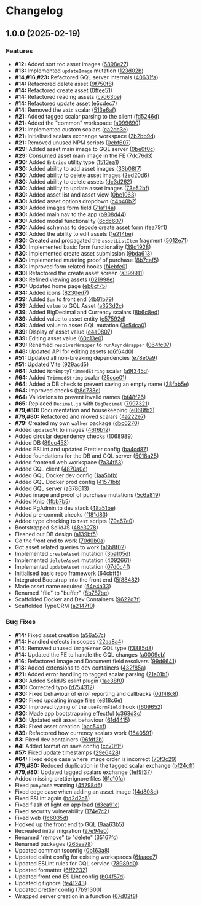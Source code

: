 # Changelog

## 1.0.0 (2025-02-19)


### Features

* **#12:** Added sort too asset images ([6898e27](https://github.com/jens1101/asset-register/commit/6898e27952f8a7a1320520de4128784d3f3656b5))
* **#13:** Implemented `updateImage` mutation ([123d02b](https://github.com/jens1101/asset-register/commit/123d02b98a576a0e46b5f8deda3d815bbcbad38d))
* **#14,#16,#23:** Refactored GQL server internals ([40631fa](https://github.com/jens1101/asset-register/commit/40631fa1a52bcabca25b71d246315cd550ae0e61))
* **#14:** Refacrored delete asset ([9f750f8](https://github.com/jens1101/asset-register/commit/9f750f885f7eaab52be6dea4a37b43e01574bbcc))
* **#14:** Refactored create asset ([0ffee51](https://github.com/jens1101/asset-register/commit/0ffee51af5b6b03a6a89aafa080cb27df0fc72a1))
* **#14:** Refactored reading assets ([c7d63be](https://github.com/jens1101/asset-register/commit/c7d63be3747f6f4c0a81ccdae8f23b2e722da5c4))
* **#14:** Refactored update asset ([e5cdec7](https://github.com/jens1101/asset-register/commit/e5cdec706222375e05bb0578008307dc7d25c04c))
* **#14:** Removed the `Void` scalar ([513e6af](https://github.com/jens1101/asset-register/commit/513e6af855c382fa6f0f0bdcd38d93bd9ccd1e3d))
* **#21:** Added tagged scalar parsing to the client ([fd5246d](https://github.com/jens1101/asset-register/commit/fd5246dd4cbd353d8b6e6175410d3e325ecda607))
* **#21:** Added the "common" workspace ([a099690](https://github.com/jens1101/asset-register/commit/a099690e48ab82e24ba83529fb1f3e82d91700b1))
* **#21:** Implemented custom scalars ([ca2dc3e](https://github.com/jens1101/asset-register/commit/ca2dc3e1935d2e86680fed88c0f5c80e3acfa610))
* **#21:** Initialised scalars exchange workspace ([2b2bb9d](https://github.com/jens1101/asset-register/commit/2b2bb9da8351635053707380ecb357a0ed31ed1f))
* **#21:** Removed unused NPM scripts ([0ebf607](https://github.com/jens1101/asset-register/commit/0ebf607de828f7f7072258a49ad923ed149bd026))
* **#29:** Added asset main image to GQL server ([0be0f0c](https://github.com/jens1101/asset-register/commit/0be0f0c70b5eb343cb1088e0deba71b75436850e))
* **#29:** Consumed asset main image in the FE ([7dc76d3](https://github.com/jens1101/asset-register/commit/7dc76d3e0644517bfddaa57e9b3eb61906551fc3))
* **#30:** Added `Entries` utility type ([1513ea1](https://github.com/jens1101/asset-register/commit/1513ea1919c2f3874b9e4249aac023857a5092a1))
* **#30:** Added ability to add asset images ([33b08f7](https://github.com/jens1101/asset-register/commit/33b08f7675ea1fd252573bfbbaaf10364ae45249))
* **#30:** Added ability to delete asset images ([2ed20d6](https://github.com/jens1101/asset-register/commit/2ed20d62bfa6b81a0d4d7d9554f575cde376c8f4))
* **#30:** Added ability to delete assets ([dc3d262](https://github.com/jens1101/asset-register/commit/dc3d262ea3d833aa8fb28744e44118df7c47d57c))
* **#30:** Added ability to update asset images ([73e52bf](https://github.com/jens1101/asset-register/commit/73e52bfdad295ecc6a6cc6c56f9ac48bd08453ea))
* **#30:** Added asset list and asset view ([0be1063](https://github.com/jens1101/asset-register/commit/0be1063eba0985483d1d4548e2786552b05f2a6b))
* **#30:** Added asset options dropdown ([c4b40b2](https://github.com/jens1101/asset-register/commit/c4b40b23887ca8083b60a21b5af20dd99955a4dd))
* **#30:** Added images form field ([71af14a](https://github.com/jens1101/asset-register/commit/71af14ad63bff459351ff8fdbd18dff9366fd100))
* **#30:** Added main nav to the app ([b908d44](https://github.com/jens1101/asset-register/commit/b908d44ffbb250cff90a393836d41ee5ecfc94c5))
* **#30:** Added modal functionality ([6cdc607](https://github.com/jens1101/asset-register/commit/6cdc607e49d43c7dd4f7c6c357349c8e2e743c0e))
* **#30:** Added schemas to decode create asset form ([fea79f1](https://github.com/jens1101/asset-register/commit/fea79f155fd36917bc0963ecb8fc121d201a1de6))
* **#30:** Added the ability to edit assets ([1e214be](https://github.com/jens1101/asset-register/commit/1e214be4ad315fb15e62f640df5020c769093c5f))
* **#30:** Created and propagated the `assetListItem` fragment ([5012e71](https://github.com/jens1101/asset-register/commit/5012e715f1063299ffcf656a815c2a51a665e519))
* **#30:** Implemented basic form functionality ([39d1928](https://github.com/jens1101/asset-register/commit/39d1928fdf826a97ddfc7abf6d326aef5e8dfec9))
* **#30:** Implemented create asset submission ([9bda613](https://github.com/jens1101/asset-register/commit/9bda613edbc3875d3d95e231b167e05df72196ea))
* **#30:** Implemented mutating proof of purchase ([8b7caf5](https://github.com/jens1101/asset-register/commit/8b7caf5414301ebc3886864c924c03cf5ef6567c))
* **#30:** Improved form related hooks ([f4ebfe0](https://github.com/jens1101/asset-register/commit/f4ebfe043f9f72c0e3e25dd6e87b6e3df332ef8f))
* **#30:** Refactored the create asset screen ([a399911](https://github.com/jens1101/asset-register/commit/a39991163512c66c1f760853426cf9b50bba4422))
* **#30:** Refined viewing assets ([021998e](https://github.com/jens1101/asset-register/commit/021998e330d3c5554637062382380a54cb5ececc))
* **#30:** Updated home page ([eb6cf75](https://github.com/jens1101/asset-register/commit/eb6cf757706292d20f65d4c52fd0025a049aa9ef))
* **#34:** Added icons ([8230ed7](https://github.com/jens1101/asset-register/commit/8230ed7b3df9f3b97bdf0a3e7231d5f069422ddf))
* **#39:** Added `Sum` to front end ([4b91b79](https://github.com/jens1101/asset-register/commit/4b91b79b6068b243a72d65827cc08caadb3bebcc))
* **#39:** Added `value` to GQL Asset ([a323d2c](https://github.com/jens1101/asset-register/commit/a323d2c997bf6f19b4f9f3f053cf2741422eab4e))
* **#39:** Added BigDecimal and Currency scalars ([8b6c8ed](https://github.com/jens1101/asset-register/commit/8b6c8ed9c6acbb9c03b11118dc29bc3dcb3a5049))
* **#39:** Added value to asset entity ([e57592d](https://github.com/jens1101/asset-register/commit/e57592d801745fe075cd3dd017c8b9a404efcdf5))
* **#39:** Added value to asset GQL mutation ([3c5dca0](https://github.com/jens1101/asset-register/commit/3c5dca0fa8748ed7a9d62d4d88e4a6998586bd86))
* **#39:** Display of asset value ([e4a0807](https://github.com/jens1101/asset-register/commit/e4a080701e57923504be323cf82d4f1bb2066658))
* **#39:** Editing asset value ([60c13e0](https://github.com/jens1101/asset-register/commit/60c13e092d66189138f3c482a33181ea8ff72d2b))
* **#39:** Renamed `resolverWrapper` to `runAsyncWrapper` ([064fc07](https://github.com/jens1101/asset-register/commit/064fc07c7041dc258a001e0a5fd18d1726a25feb))
* **#48:** Updated API for editing assets ([d6f64d0](https://github.com/jens1101/asset-register/commit/d6f64d03f09f8c83cc4e01e5dd4de32a79542c2e))
* **#51:** Updated all non-breaking dependencies ([e78e0a9](https://github.com/jens1101/asset-register/commit/e78e0a998ab0ce5ac7dba0712489b0711d4344ec))
* **#51:** Updated Vite ([929acd5](https://github.com/jens1101/asset-register/commit/929acd54417270659ec156294ed7472f5c44e5bb))
* **#64:** Added `NonEmptyTrimmedString` scalar ([a9f345d](https://github.com/jens1101/asset-register/commit/a9f345d300462ee70927bd36d434d73db016fbb5))
* **#64:** Added `TrimmedString` scalar ([25cce01](https://github.com/jens1101/asset-register/commit/25cce01ad534b11b3250fead0eae91639824e922))
* **#64:** Added a DB check to prevent saving an empty name ([38fbb5e](https://github.com/jens1101/asset-register/commit/38fbb5e5f4565f8718a9eafa9f0afc6db179fc28))
* **#64:** Improved checks ([b8d733e](https://github.com/jens1101/asset-register/commit/b8d733e8ee72dad5fdb179d73253dddad9a9e8fd))
* **#64:** Validations to prevent invalid names ([bf48f26](https://github.com/jens1101/asset-register/commit/bf48f264f2e1d81a742a12d0790494ff5197995b))
* **#65:** Replaced `Decimal.js` with `BigDecimal` ([7997321](https://github.com/jens1101/asset-register/commit/79973216765253474c5dec2323987b13a4502d96))
* **#79,#80:** Documentation and housekeeping ([e068fb2](https://github.com/jens1101/asset-register/commit/e068fb29359c9b56e752af2ec3a009f357af1ae5))
* **#79,#80:** Refactored and moved scalars ([4a222e7](https://github.com/jens1101/asset-register/commit/4a222e71e8e147653cacab16f8ec660205bc494b))
* **#79:** Created my own `walker` package ([dbc6270](https://github.com/jens1101/asset-register/commit/dbc6270ea2dcbabe1ba7d548bc67b03f633a3310))
* Added `updatedAt` to images ([46f6b12](https://github.com/jens1101/asset-register/commit/46f6b124a410feccc971cf0a0a280a440f592b84))
* Added circular dependency checks ([1068989](https://github.com/jens1101/asset-register/commit/1068989b36b6b2c4eb646d68563e1d3fdac64c15))
* Added DB ([89cc453](https://github.com/jens1101/asset-register/commit/89cc453a8964ee57b70ccfe03d9cb7ca6a01c6ba))
* Added ESLint and updated Prettier config ([ba4cd87](https://github.com/jens1101/asset-register/commit/ba4cd87df53e9efeb14039bc6f0f73e5ac7d50b7))
* Added foundations for the DB and GQL server ([5018a25](https://github.com/jens1101/asset-register/commit/5018a25c46d25680828d1a96b7470e09301b3c1a))
* Added frontend web workspace ([7a34f53](https://github.com/jens1101/asset-register/commit/7a34f531232d20689e15e55b662b0c439dfcb7c0))
* Added GQL client ([4870a0c](https://github.com/jens1101/asset-register/commit/4870a0ce33a27366e87c5ff0beeee17e980b6b79))
* Added GQL Docker dev config ([1aa5bfb](https://github.com/jens1101/asset-register/commit/1aa5bfb2ede52bd8b85559aa331be139a3520b95))
* Added GQL Docker prod config ([41571bb](https://github.com/jens1101/asset-register/commit/41571bb50470391b8b46e9bff99002f4061cabf8))
* Added GQL server ([a378613](https://github.com/jens1101/asset-register/commit/a37861392aaa937ac85c1daf0f66a575d1803344))
* Added image and proof of purchase mutations ([5c6a819](https://github.com/jens1101/asset-register/commit/5c6a8195cc1958ec6c8e35bc3ce923b76e88907b))
* Added Knip ([1fbb7b5](https://github.com/jens1101/asset-register/commit/1fbb7b54b19f175cab1e4d6674a1151ffa334310))
* Added PgAdmin to dev stack ([48a51be](https://github.com/jens1101/asset-register/commit/48a51be89d0f5780bd195331b8f0174898b015aa))
* Added pre-commit checks ([f181d83](https://github.com/jens1101/asset-register/commit/f181d8335d833e6cd5454d3c36e30252247436dc))
* Added type checking to `test` scripts ([79a67e0](https://github.com/jens1101/asset-register/commit/79a67e0d34c4c5d3366b508e2244cd0e9abd294b))
* Bootstrapped SolidJS ([48c3278](https://github.com/jens1101/asset-register/commit/48c327856ff8e3d61f559d9aeff5eaa5394d252e))
* Fleshed out DB design ([a139bf5](https://github.com/jens1101/asset-register/commit/a139bf5accc7ad8d4301cc5a10790e75bfaabd82))
* Go the front end to work ([70d0b0a](https://github.com/jens1101/asset-register/commit/70d0b0ab05ba049622c56975a8c229866dc696f6))
* Got asset related queries to work ([a6b8f02](https://github.com/jens1101/asset-register/commit/a6b8f02fa439044a432f2d85b241735ca3bb480d))
* Implemented `createAsset` mutation ([3ba105d](https://github.com/jens1101/asset-register/commit/3ba105dbc6413f86798782d76510a7edc0d58531))
* Implemented `deleteAsset` mutation ([4092661](https://github.com/jens1101/asset-register/commit/4092661d373807bb29927532749de5b7f834743b))
* Implemented `updateAsset` mutation ([07d0c4f](https://github.com/jens1101/asset-register/commit/07d0c4ff7e8c60c9e7d934e2792c7495120b551b))
* Initialised basic repo framework ([64cbff5](https://github.com/jens1101/asset-register/commit/64cbff573f899cc2819f2f548035616e87ec0820))
* Integrated Bootstrap into the front end ([5f88482](https://github.com/jens1101/asset-register/commit/5f884827e1cb69c009313dce59481c3b8f7d7c04))
* Made asset name required ([54e4a33](https://github.com/jens1101/asset-register/commit/54e4a338528e0a9f763bed3c6eb2e18b17158979))
* Renamed "file" to "buffer" ([8b787be](https://github.com/jens1101/asset-register/commit/8b787be23f1dde164af938c76435483047255a55))
* Scaffolded Docker and Dev Containers ([9622d7f](https://github.com/jens1101/asset-register/commit/9622d7f6f05d2f308eadd132dca724f16d67afe1))
* Scaffolded TypeORM ([a2147f0](https://github.com/jens1101/asset-register/commit/a2147f0a882a54acb68b4738200ef6def4cc8323))


### Bug Fixes

* **#14:** Fixed asset creation ([a56a57c](https://github.com/jens1101/asset-register/commit/a56a57cd5397d8130c8df7dbf40d4faf32d6291b))
* **#14:** Handled defects in scopes ([22aa8a4](https://github.com/jens1101/asset-register/commit/22aa8a48cdf2d1915ef78f6568034ef8d3cd689c))
* **#14:** Removed unused `ImageError` GQL type ([f3885d8](https://github.com/jens1101/asset-register/commit/f3885d8184da2453a5dd2c5b094882e450536b35))
* **#14:** Updated the FE to handle the GQL changes ([a0009cb](https://github.com/jens1101/asset-register/commit/a0009cbd38fb28c935cb5ea4ff721d93139a068c))
* **#16:** Refactored Image and Document field resolvers ([99d6641](https://github.com/jens1101/asset-register/commit/99d6641bde7c4400b01734a09359b289f4b58caa))
* **#18:** Added extensions to dev containers ([432f85a](https://github.com/jens1101/asset-register/commit/432f85aaef8d84a3e35e62851bb248e19eeb4b41))
* **#21:** Added error handling to tagged scalar parsing ([21a01b1](https://github.com/jens1101/asset-register/commit/21a01b19dd1b3e85bfe8bc43dfde6d4af6f1ec13))
* **#30:** Added SolidJS eslint plugin ([1ae38f0](https://github.com/jens1101/asset-register/commit/1ae38f06442ef738c520699163ec989a3a9fa040))
* **#30:** Corrected typo ([d754312](https://github.com/jens1101/asset-register/commit/d75431282ca877b66ad8753e7499a4fd53f13d4a))
* **#30:** Fixed behaviour of error reporting and callbacks ([0df48c8](https://github.com/jens1101/asset-register/commit/0df48c8fdcd4c0e3d90bf9e7036011817211fe23))
* **#30:** Fixed updating image files ([e818c6e](https://github.com/jens1101/asset-register/commit/e818c6e5c2f934986b19368db3c873aff44ff05b))
* **#30:** Improved typing of the `useFormField` hook ([f609652](https://github.com/jens1101/asset-register/commit/f609652bf0af802c84d4c3fab4d8a323a2bd78c1))
* **#30:** Made app bootstrapping effectful ([c363d3c](https://github.com/jens1101/asset-register/commit/c363d3c2e7d5e060843060632e07437b89ea9981))
* **#30:** Updated edit asset behaviour ([61d4415](https://github.com/jens1101/asset-register/commit/61d4415ff53dd65da3fdf6237d55c9329ab9d553))
* **#39:** Fixed asset creation ([bac54cf](https://github.com/jens1101/asset-register/commit/bac54cfec50ce886f5ea90f9cf44534e833ad9dd))
* **#39:** Refactored how currency scalars work ([1640591](https://github.com/jens1101/asset-register/commit/16405910e329210012f94f622a5fc720aeea43fa))
* **#3:** Fixed dev containers ([96fdf2b](https://github.com/jens1101/asset-register/commit/96fdf2bd605da5c80fa858720e8554a27148bef6))
* **#4:** Added format on save config ([cc70f1f](https://github.com/jens1101/asset-register/commit/cc70f1f9e63d894cde2795879a3cdc058bc63f1a))
* **#57:** Fixed update timestamps ([29e6428](https://github.com/jens1101/asset-register/commit/29e64289f951d599701e35c7c166db8272564eae))
* **#64:** Fixed edge case where image order is incorrect ([70f3c29](https://github.com/jens1101/asset-register/commit/70f3c293e395f205af50bd2f440e13ae7811f806))
* **#79,#80:** Reduced duplication in the tagged scalar exchange ([bf24cff](https://github.com/jens1101/asset-register/commit/bf24cfff5071968c27aa17a0fb0e33321649d567))
* **#79,#80:** Updated tagged scalars exchange ([1ef9f37](https://github.com/jens1101/asset-register/commit/1ef9f372f6cbc90e430daa7f96457058a08018a8))
* Added missing prettierignore files ([61c10fc](https://github.com/jens1101/asset-register/commit/61c10fc736825e50c98511146973a70cddd99f37))
* Fixed `punycode` warning ([45798d6](https://github.com/jens1101/asset-register/commit/45798d6dcc14fc97045fb3198d6e0c8f98fe47ad))
* Fixed edge case when adding an asset image ([14d808d](https://github.com/jens1101/asset-register/commit/14d808dcbde66430f0b3722010e9d3b69f815c30))
* Fixed ESLint again ([bd2d2c6](https://github.com/jens1101/asset-register/commit/bd2d2c64912546d7be615232966b2531052e1616))
* Fixed flash of light on app load ([d3ca91c](https://github.com/jens1101/asset-register/commit/d3ca91c3428dc0234c9921d74811d3d46cd2fbd0))
* Fixed security vulnerability ([174e7c2](https://github.com/jens1101/asset-register/commit/174e7c20aa1a381dcf1b351cce26182941593c8b))
* Fixed web ([1c6035d](https://github.com/jens1101/asset-register/commit/1c6035d7ebeb701589bf44ba1feab0a1d1c709b9))
* Hooked up the front end to GQL ([9aa63b5](https://github.com/jens1101/asset-register/commit/9aa63b54998b08f6380c448324775a0cce8c4131))
* Recreated initial migration ([97e94e0](https://github.com/jens1101/asset-register/commit/97e94e006d27ac3bfc390922816d9f1de3dabd38))
* Renamed "remove" to "delete" ([35167fc](https://github.com/jens1101/asset-register/commit/35167fcd8a84be443ab82b0814fe0b3e2b0ef1b7))
* Renamed packages ([265ea78](https://github.com/jens1101/asset-register/commit/265ea781907997654e93783f7ecf584ed27299ee))
* Updated common tsconfig ([0b163a8](https://github.com/jens1101/asset-register/commit/0b163a8ee604c8792384c2b80843c0a93a840aeb))
* Updated eslint config for existing workspaces ([6faaee7](https://github.com/jens1101/asset-register/commit/6faaee7046e62ae6e0210ecb964940e1f08a5c87))
* Updated ESLint rules for GQL service ([78989d0](https://github.com/jens1101/asset-register/commit/78989d00dcb6bb87df39aa61224d5de1678712c5))
* Updated formatter ([6ff2232](https://github.com/jens1101/asset-register/commit/6ff22325db3385c96de305c02218be34676f24fe))
* Updated front end ES Lint config ([b04f57d](https://github.com/jens1101/asset-register/commit/b04f57d6ef09b7c4eefd15256316d01273060d0a))
* Updated gitignore ([fe41243](https://github.com/jens1101/asset-register/commit/fe4124374a54f89df7bd7ecdb83d31337e45a7df))
* Updated prettier config ([7b91300](https://github.com/jens1101/asset-register/commit/7b91300574c2f0c39818b476424e6031308a3628))
* Wrapped server creation in a function ([67d02f8](https://github.com/jens1101/asset-register/commit/67d02f830e9c6b83ebaf14c1734082dbe4f066f7))
